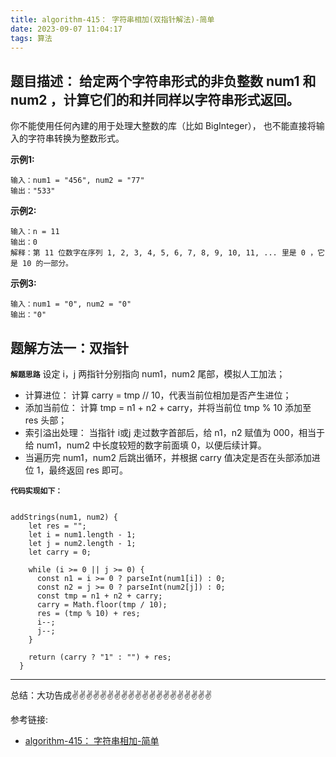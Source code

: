 ```yaml
---
title: algorithm-415： 字符串相加(双指针解法)-简单
date: 2023-09-07 11:04:17
tags: 算法
---
```


<meta name="referrer" content="no-referrer"/>


## 题目描述： 给定两个字符串形式的非负整数 num1 和num2 ，计算它们的和并同样以字符串形式返回。

你不能使用任何內建的用于处理大整数的库（比如 BigInteger）， 也不能直接将输入的字符串转换为整数形式。




**示例1:**

```
输入：num1 = "456", num2 = "77"
输出："533"
```

**示例2:**

```
输入：n = 11
输出：0
解释：第 11 位数字在序列 1, 2, 3, 4, 5, 6, 7, 8, 9, 10, 11, ... 里是 0 ，它是 10 的一部分。
```
**示例3:**
```
输入：num1 = "0", num2 = "0"
输出："0"
```
## 题解方法一：双指针

**`解题思路`**
设定 i，j 两指针分别指向 num1，num2 尾部，模拟人工加法；
* 计算进位： 计算 carry = tmp // 10，代表当前位相加是否产生进位；
* 添加当前位： 计算 tmp = n1 + n2 + carry，并将当前位 tmp % 10 添加至 res 头部；
* 索引溢出处理： 当指针 i或j 走过数字首部后，给 n1，n2 赋值为 000，相当于给 num1，num2 中长度较短的数字前面填 0，以便后续计算。
* 当遍历完 num1，num2 后跳出循环，并根据 carry 值决定是否在头部添加进位 1，最终返回 res 即可。


**`代码实现如下：`** 
```

addStrings(num1, num2) {
    let res = "";
    let i = num1.length - 1;
    let j = num2.length - 1;
    let carry = 0;

    while (i >= 0 || j >= 0) {
      const n1 = i >= 0 ? parseInt(num1[i]) : 0;
      const n2 = j >= 0 ? parseInt(num2[j]) : 0;
      const tmp = n1 + n2 + carry;
      carry = Math.floor(tmp / 10);
      res = (tmp % 10) + res;
      i--;
      j--;
    }

    return (carry ? "1" : "") + res;
  }

```

 ---
总结：大功告成✌️✌️✌️✌️✌️✌️✌️✌️✌️✌️✌️✌️✌️✌️✌️✌️✌️✌️✌️✌️

参考链接:

* [algorithm-415： 字符串相加-简单](https://leetcode.cn/problems/add-strings/description/)










